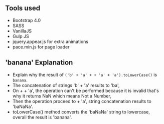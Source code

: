
Tools used
---
* Bootstrap 4.0
* SASS
* VanillaJS
* Gulp JS
* jquery.appear.js for extra animations
* pace.min.js for page loader

'banana' Explanation
---

* Explain why the result of `('b' + 'a' + + 'a' + 'a').toLowerCase()` is `banana`.
* The concatenation of strings 'b' + 'a' results to 'ba',
* On  + + 'a', the operation can't be performed because it is invalid that's why it returns NaN which means Not a Number,
* Then the operation proceed to + 'a', string concatenation results to 'baNaNa'.
* toLowerCase() method converts the 'baNaNa' string to lowercase, overall the result is 'banana'.
